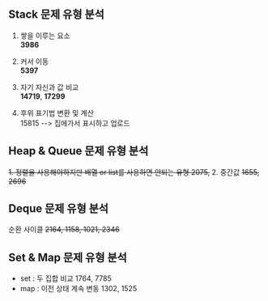 ## Stack 문제 유형 분석

1. 쌓을 이루는 요소  
  **3986**

2. 커서 이동  
   **5397**

3. 자기 자신과 값 비교  
**14719**, **17299**

4. 후위 표기법 변환 및 계산   
 15815
--> 집에가서 표시하고 업로드

## Heap & Queue 문제 유형 분석
~~1. 정렬을 사용해야하지만 배열 or list를 사용하면 안되는 유형
   2075,~~
2. 중간값 
   ~~1655, 2696~~

## Deque 문제 유형 분석
순환 사이클
~~2164, 1158, 1021, 2346~~

## Set & Map 문제 유형 분석
- set : 두 집합 비교
    1764, 7785
- map : 이전 상태 계속 변동
  1302, 1525